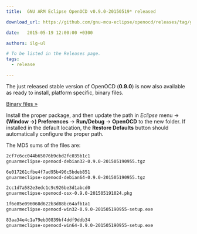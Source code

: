 ```yaml
---
title:  GNU ARM Eclipse OpenOCD v0.9.0-20150519* released

download_url: https://github.com/gnu-mcu-eclipse/openocd/releases/tag/gae-0.9.0-20150519/

date:   2015-05-19 12:00:00 +0300

authors: ilg-ul

# To be listed in the Releases page.
tags:
  - release

---
```


The just released stable version of OpenOCD (**0.9.0**) is now also available as ready to install, platform specific, binary files.

<!-- truncate -->

<p><a href={frontMatter.download_url}>Binary files »</a></p>

Install the proper package, and then update the path in _Eclipse_ menu →  **(Window →) Preferences** → **Run/Debug** → **OpenOCD** to the new folder. If installed in the default location, the **Restore Defaults** button should automatically configure the proper path.

The MD5 sums of the files are:

```txt
2cf7c6cc044b65076b9cbd2fc035b1c1
gnuarmeclipse-openocd-debian32-0.9.0-201505190955.tgz

6e017261cfbe4f7ad95b496c5bdeb851
gnuarmeclipse-openocd-debian64-0.9.0-201505190955.tgz

2cc1d7a582e3edc1c9c926be3d1abcd0
gnuarmeclipse-openocd-osx-0.9.0-201505191024.pkg

1f6e85e096068d622b3d88bc64afb1a1
gnuarmeclipse-openocd-win32-0.9.0-201505190955-setup.exe

83aa34e4c1a79eb30839bf4ddf9ddb34
gnuarmeclipse-openocd-win64-0.9.0-201505190955-setup.exe
```
